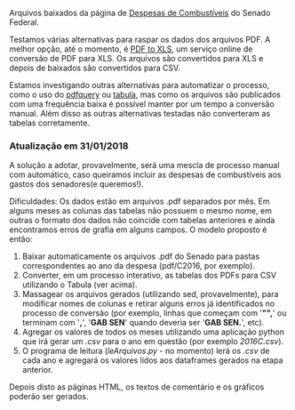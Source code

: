 Arquivos baixados da página de [Despesas de Combustíveis](https://www12.senado.leg.br/transparencia/sen/gastos-com-combustivel) do Senado Federal.

Testamos várias alternativas para raspar os dados dos arquivos PDF. A melhor opção, até o momento, é [PDF to XLS](http://pdftoxls.com/), um serviço online de conversão de PDF para XLS. Os arquivos são convertidos para XLS e depois de baixados são convertidos para CSV.

Estamos investigando outras alternativas para automatizar o processo, como o uso do [pdfquery](https://pypi.python.org/pypi/pdfquery) ou [tabula](https://github.com/tabulapdf/tabula), mas como os arquivos são publicados com uma frequência baixa é possível manter por um tempo a conversão manual. Além disso as outras alternativas testadas não converteram as tabelas corretamente.

### Atualização em 31/01/2018
A solução a adotar, provavelmente, será uma mescla de processo manual com automático, caso queiramos incluir as despesas de combustíveis aos gastos dos senadores(e queremos!).

Dificuldades: Os dados estão em arquivos .pdf separados por mês. Em alguns meses as colunas das tabelas não possuem o mesmo nome, em outras o formato dos dados não coincide com tabelas anteriores e ainda encontramos erros de grafia em alguns campos. O modelo proposto é então:

1. Baixar automaticamente os arquivos .pdf do Senado para pastas correspondentes ao ano da despesa (pdf/C2016, por exemplo).
2. Converter, em um processo interativo, as tabelas dos PDFs para CSV utilizando o Tabula (ver acima).
3. Massagear os arquivos gerados (utilizando sed, provavelmente), para modificar nomes de colunas e retirar alguns erros já identificados no processo de conversão (por exemplo, linhas que começam com '__"",__' ou terminam com '__,__', '__GAB SEN__' quando deveria ser '__GAB SEN.__', etc).
4. Agregar os valores de todos os meses utilizando uma aplicação python que irá gerar um *.csv* para o ano em questão (por exemplo *2016C.csv*).
5. O programa de leitura (*leArquivos.py* - no momento) lerá os *.csv* de cada ano e agregará os valores lidos aos dataframes gerados na etapa anterior.

Depois disto as páginas HTML, os textos de comentário e os gráficos poderão ser gerados.
